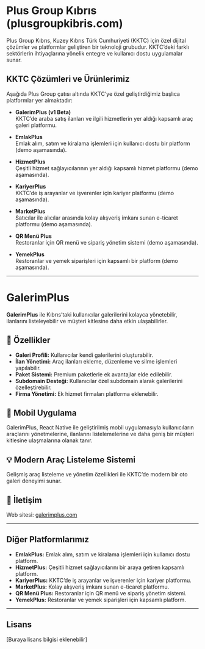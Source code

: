 # Plus Group Kıbrıs (plusgroupkibris.com)

Plus Group Kıbrıs, Kuzey Kıbrıs Türk Cumhuriyeti (KKTC) için özel dijital çözümler ve platformlar geliştiren bir teknoloji grubudur. KKTC’deki farklı sektörlerin ihtiyaçlarına yönelik entegre ve kullanıcı dostu uygulamalar sunar.

## KKTC Çözümleri ve Ürünlerimiz

Aşağıda Plus Group çatısı altında KKTC’ye özel geliştirdiğimiz başlıca platformlar yer almaktadır:

- **GalerimPlus (v1 Beta)**  
  KKTC’de araba satış ilanları ve ilgili hizmetlerin yer aldığı kapsamlı araç galeri platformu.

- **EmlakPlus**  
  Emlak alım, satım ve kiralama işlemleri için kullanıcı dostu bir platform (demo aşamasında).

- **HizmetPlus**  
  Çeşitli hizmet sağlayıcılarının yer aldığı kapsamlı hizmet platformu (demo aşamasında).

- **KariyerPlus**  
  KKTC’de iş arayanlar ve işverenler için kariyer platformu (demo aşamasında).

- **MarketPlus**  
  Satıcılar ile alıcılar arasında kolay alışveriş imkanı sunan e-ticaret platformu (demo aşamasında).

- **QR Menü Plus**  
  Restoranlar için QR menü ve sipariş yönetim sistemi (demo aşamasında).

- **YemekPlus**  
  Restoranlar ve yemek siparişleri için kapsamlı bir platform (demo aşamasında).
---

# GalerimPlus

**GalerimPlus** ile Kıbrıs’taki kullanıcılar galerilerini kolayca yönetebilir, ilanlarını listeleyebilir ve müşteri kitlesine daha etkin ulaşabilirler.

## 🎯 Özellikler

- **Galeri Profili:** Kullanıcılar kendi galerilerini oluşturabilir.  
- **İlan Yönetimi:** Araç ilanları ekleme, düzenleme ve silme işlemleri yapılabilir.  
- **Paket Sistemi:** Premium paketlerle ek avantajlar elde edilebilir.  
- **Subdomain Desteği:** Kullanıcılar özel subdomain alarak galerilerini özelleştirebilir.  
- **Firma Yönetimi:** Ek hizmet firmaları platforma eklenebilir.

## 📱 Mobil Uygulama

GalerimPlus, React Native ile geliştirilmiş mobil uygulamasıyla kullanıcıların araçlarını yönetmelerine, ilanlarını listelemelerine ve daha geniş bir müşteri kitlesine ulaşmalarına olanak tanır.

## 💡 Modern Araç Listeleme Sistemi

Gelişmiş araç listeleme ve yönetim özellikleri ile KKTC’de modern bir oto galeri deneyimi sunar.

## 🔗 İletişim

Web sitesi: [galerimplus.com](http://www.galerimplus.com)

---

## Diğer Platformlarımız

- **EmlakPlus:** Emlak alım, satım ve kiralama işlemleri için kullanıcı dostu platform.  
- **HizmetPlus:** Çeşitli hizmet sağlayıcılarını bir araya getiren kapsamlı platform.  
- **KariyerPlus:** KKTC’de iş arayanlar ve işverenler için kariyer platformu.  
- **MarketPlus:** Kolay alışveriş imkanı sunan e-ticaret platformu.  
- **QR Menü Plus:** Restoranlar için QR menü ve sipariş yönetim sistemi.  
- **YemekPlus:** Restoranlar ve yemek siparişleri için kapsamlı platform.

---

## Lisans

[Buraya lisans bilgisi eklenebilir]
